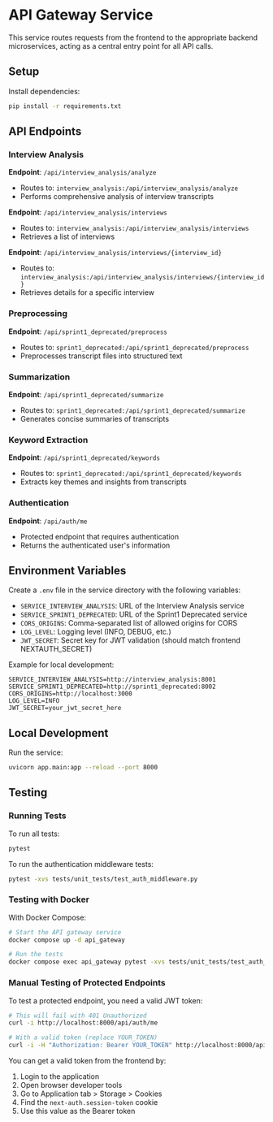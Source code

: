 # API Gateway Service

This service routes requests from the frontend to the appropriate backend microservices, acting as a central entry point for all API calls.

## Setup

Install dependencies:
```bash
pip install -r requirements.txt
```

## API Endpoints

### Interview Analysis

**Endpoint**: `/api/interview_analysis/analyze`
- Routes to: `interview_analysis:/api/interview_analysis/analyze`
- Performs comprehensive analysis of interview transcripts

**Endpoint**: `/api/interview_analysis/interviews`
- Routes to: `interview_analysis:/api/interview_analysis/interviews`
- Retrieves a list of interviews

**Endpoint**: `/api/interview_analysis/interviews/{interview_id}`
- Routes to: `interview_analysis:/api/interview_analysis/interviews/{interview_id}`
- Retrieves details for a specific interview

### Preprocessing

**Endpoint**: `/api/sprint1_deprecated/preprocess`
- Routes to: `sprint1_deprecated:/api/sprint1_deprecated/preprocess`
- Preprocesses transcript files into structured text

### Summarization

**Endpoint**: `/api/sprint1_deprecated/summarize`
- Routes to: `sprint1_deprecated:/api/sprint1_deprecated/summarize`
- Generates concise summaries of transcripts

### Keyword Extraction

**Endpoint**: `/api/sprint1_deprecated/keywords`
- Routes to: `sprint1_deprecated:/api/sprint1_deprecated/keywords`
- Extracts key themes and insights from transcripts

### Authentication

**Endpoint**: `/api/auth/me`
- Protected endpoint that requires authentication
- Returns the authenticated user's information

## Environment Variables

Create a `.env` file in the service directory with the following variables:

- `SERVICE_INTERVIEW_ANALYSIS`: URL of the Interview Analysis service
- `SERVICE_SPRINT1_DEPRECATED`: URL of the Sprint1 Deprecated service
- `CORS_ORIGINS`: Comma-separated list of allowed origins for CORS
- `LOG_LEVEL`: Logging level (INFO, DEBUG, etc.)
- `JWT_SECRET`: Secret key for JWT validation (should match frontend NEXTAUTH_SECRET)

Example for local development:
```
SERVICE_INTERVIEW_ANALYSIS=http://interview_analysis:8001
SERVICE_SPRINT1_DEPRECATED=http://sprint1_deprecated:8002
CORS_ORIGINS=http://localhost:3000
LOG_LEVEL=INFO
JWT_SECRET=your_jwt_secret_here
```

## Local Development

Run the service:
```bash
uvicorn app.main:app --reload --port 8000
```

## Testing

### Running Tests

To run all tests:
```bash
pytest
```

To run the authentication middleware tests:
```bash
pytest -xvs tests/unit_tests/test_auth_middleware.py
```

### Testing with Docker

With Docker Compose:
```bash
# Start the API gateway service
docker compose up -d api_gateway

# Run the tests
docker compose exec api_gateway pytest -xvs tests/unit_tests/test_auth_middleware.py
```

### Manual Testing of Protected Endpoints

To test a protected endpoint, you need a valid JWT token:

```bash
# This will fail with 401 Unauthorized
curl -i http://localhost:8000/api/auth/me

# With a valid token (replace YOUR_TOKEN)
curl -i -H "Authorization: Bearer YOUR_TOKEN" http://localhost:8000/api/auth/me
```

You can get a valid token from the frontend by:
1. Login to the application
2. Open browser developer tools
3. Go to Application tab > Storage > Cookies
4. Find the `next-auth.session-token` cookie
5. Use this value as the Bearer token 